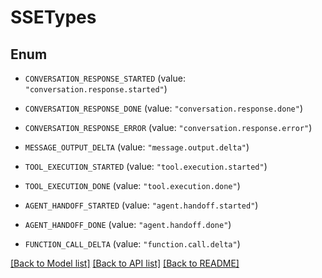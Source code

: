 # SSETypes

## Enum


* `CONVERSATION_RESPONSE_STARTED` (value: `"conversation.response.started"`)

* `CONVERSATION_RESPONSE_DONE` (value: `"conversation.response.done"`)

* `CONVERSATION_RESPONSE_ERROR` (value: `"conversation.response.error"`)

* `MESSAGE_OUTPUT_DELTA` (value: `"message.output.delta"`)

* `TOOL_EXECUTION_STARTED` (value: `"tool.execution.started"`)

* `TOOL_EXECUTION_DONE` (value: `"tool.execution.done"`)

* `AGENT_HANDOFF_STARTED` (value: `"agent.handoff.started"`)

* `AGENT_HANDOFF_DONE` (value: `"agent.handoff.done"`)

* `FUNCTION_CALL_DELTA` (value: `"function.call.delta"`)


[[Back to Model list]](../README.md#documentation-for-models) [[Back to API list]](../README.md#documentation-for-api-endpoints) [[Back to README]](../README.md)


